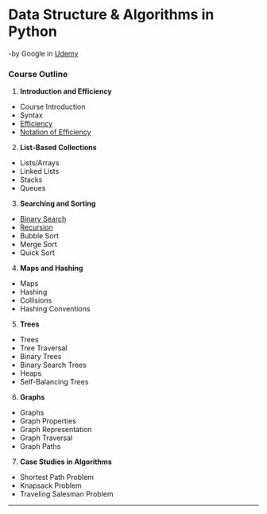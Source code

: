 
# Data Structure & Algorithms in Python
-by Google in [Udemy](https://www.udacity.com/course/data-structures-and-algorithms-in-python--ud513)

### Course Outline


1. **Introduction and Efficiency**
- Course Introduction
- Syntax
- [Efficiency](https://youtu.be/xHwIU4j3gBc)
- [Notation of Efficiency](https://youtu.be/ZeGnkrKZWBQ)
2. **List-Based Collections**
- Lists/Arrays
- Linked Lists
- Stacks
- Queues
3. **Searching and Sorting**
- [Binary Search](https://youtu.be/0VN5iwEyq4c)
- [Recursion](https://youtu.be/_aI2Jch6Epk)
- Bubble Sort
- Merge Sort
- Quick Sort
4. **Maps and Hashing**
- Maps
- Hashing
- Collisions
- Hashing Conventions
5. **Trees**
- Trees
- Tree Traversal
- Binary Trees
- Binary Search Trees
- Heaps
- Self-Balancing Trees
6. **Graphs**
- Graphs
- Graph Properties
- Graph Representation
- Graph Traversal
- Graph Paths
7. **Case Studies in Algorithms**
- Shortest Path Problem
- Knapsack Problem
- Traveling Salesman Problem

<hr>





